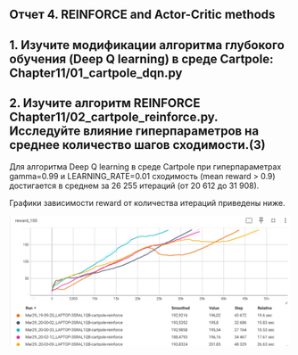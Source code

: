 ## Отчет 4. REINFORCE and Actor-Critic methods

## 1. Изучите модификации алгоритма глубокого обучения (Deep Q learning) в среде Cartpole: Chapter11/01_cartpole_dqn.py



## 2. Изучите алгоритм REINFORCE Chapter11/02_cartpole_reinforce.py. Исследуйте влияние гиперпараметров на среднее количество шагов сходимости.(3)

Для алгоритма Deep Q learning в среде Cartpole при гиперпараметрах gamma=0.99 и LEARNING_RATE=0.01 сходимость (mean reward > 0.9) достигается в среднем за 26 255 итераций (от 20 612 до 31 908). 

Графики зависимости reward от количества итераций приведены ниже.

<img src="image/ll1.PNG"/>